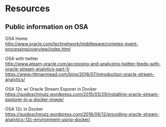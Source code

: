 # Resources
## Public information on OSA

OSA Home  
http://www.oracle.com/technetwork/middleware/complex-event-processing/overview/index.html 

OSA with twitter   
http://www.ateam-oracle.com/accessing-and-analyzing-twitter-feeds-with-oracle-stream-analytics-part-1/   
https://www.rittmanmead.com/blog/2016/07/introduction-oracle-stream-analytics/  


OSA 12c w/ Oracle Stream Exporer in Docker  
https://guidoschmutz.wordpress.com/2015/03/29/installing-oracle-stream-explorer-in-a-docker-image/ 

OSA 12c in Docker   
https://guidoschmutz.wordpress.com/2016/06/12/providing-oracle-stream-analytics-12c-environment-using-docker/ 